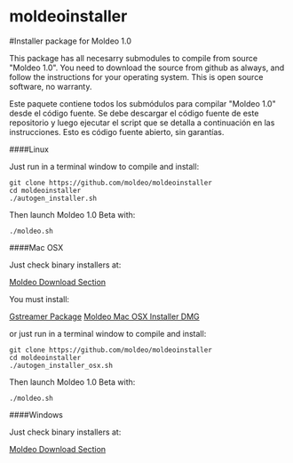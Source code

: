 moldeoinstaller
===============

#Installer package for Moldeo 1.0

This package has all necesarry submodules to compile from source "Moldeo 1.0". You need to download the source from github as always, and follow the instructions for your operating system. This is open source software, no warranty.

Este paquete contiene todos los submódulos para compilar "Moldeo 1.0" desde el código fuente. Se debe descargar el código fuente de este repositorio y luego ejecutar el script que se detalla a continuación en las instrucciones. Esto es código fuente abierto, sin garantías.

####Linux

Just run in a terminal window to compile and install:

    git clone https://github.com/moldeo/moldeoinstaller
    cd moldeoinstaller
    ./autogen_installer.sh

Then launch Moldeo 1.0 Beta with:

    ./moldeo.sh
	
####Mac OSX

Just check binary installers at:

[Moldeo Download Section](http://www.moldeo.org/downloads)

You must install:

[Gstreamer Package](http://www.moldeo.org/archivos/binario/gstreamer-1.0-1.9.1-x86_64.pkg)
[Moldeo Mac OSX Installer DMG](http://www.moldeo.org/archivos/binario/MoldeoInstall.dmg)

or just run in a terminal window to compile and install:

    git clone https://github.com/moldeo/moldeoinstaller
    cd moldeoinstaller
    ./autogen_installer_osx.sh

Then launch Moldeo 1.0 Beta with:

    ./moldeo.sh

####Windows

Just check binary installers at:

[Moldeo Download Section](http://www.moldeo.org/downloads)




